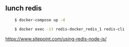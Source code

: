 ## lunch redis

```bash
    $ docker-compose up -d

    $ docker exec -it redis-docker_redis_1 redis-cli
```
https://www.sitepoint.com/using-redis-node-js/
